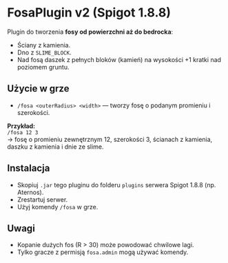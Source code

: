 # FosaPlugin v2 (Spigot 1.8.8)

Plugin do tworzenia **fosy od powierzchni aż do bedrocka**:

- Ściany z kamienia.
- Dno z `SLIME_BLOCK`.
- Nad fosą daszek z pełnych bloków (kamień) na wysokości +1 kratki nad poziomem gruntu.

## Użycie w grze
- `/fosa <outerRadius> <width>` — tworzy fosę o podanym promieniu i szerokości.

**Przykład:**  
`/fosa 12 3`  
→ fosę o promieniu zewnętrznym 12, szerokości 3, ścianach z kamienia, daszku z kamienia i dnie ze slime.

## Instalacja
- Skopiuj `.jar` tego pluginu do folderu `plugins` serwera Spigot 1.8.8 (np. Aternos).  
- Zrestartuj serwer.  
- Użyj komendy `/fosa` w grze.

## Uwagi
- Kopanie dużych fos (R > 30) może powodować chwilowe lagi.  
- Tylko gracze z permisją `fosa.admin` mogą używać komendy.
